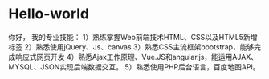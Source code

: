# Hello-world

你好，
我的专业技能：
1）熟练掌握Web前端技术HTML、CSS以及HTML5新增标签
2）熟悉使用jQuery、Js、canvas
3）熟悉CSS主流框架bootstrap，能够完成响应式网页开发
4）熟悉Ajax工作原理、Vue.JS和angular.js，能运用AJAX、MYSQL、JSON实现后端数据交互。
5）熟悉使用PHP后台语言，百度地图API。
